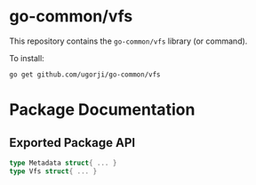 # go-common/vfs

This repository contains the `go-common/vfs` library (or command).

To install:

```
go get github.com/ugorji/go-common/vfs
```

# Package Documentation


## Exported Package API

```go
type Metadata struct{ ... }
type Vfs struct{ ... }
```
